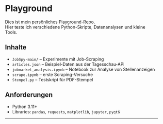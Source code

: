 # Playground

Dies ist mein persönliches Playground-Repo.  
Hier teste ich verschiedene Python-Skripte, Datenanalysen und kleine Tools.

## Inhalte
- `JobSpy-main/` – Experimente mit Job-Scraping
- `articles.json` – Beispiel-Daten aus der Tagesschau-API
- `jobmarket_analysis.ipynb` – Notebook zur Analyse von Stellenanzeigen
- `scrape.ipynb` – erste Scraping-Versuche
- `Stempel.py` – Testskript für PDF-Stempel

## Anforderungen
- Python 3.11+
- Libraries: `pandas`, `requests`, `matplotlib`, `jupyter`, `pyqt6`

---
